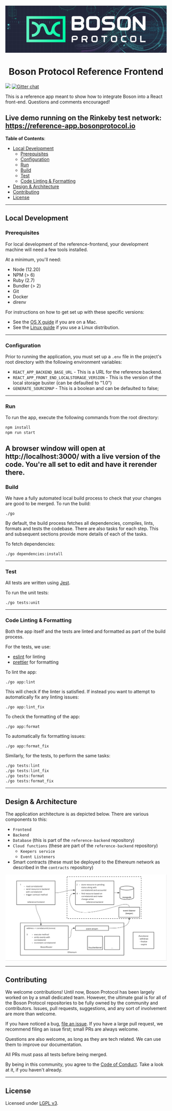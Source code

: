 [![banner](docs/assets/banner.png)](https://bosonprotocol.io)

<h1 align="center">Boson Protocol Reference Frontend</h1>

![](https://img.shields.io/badge/Coverage-6%25-733B27.svg?prefix=$coverage$)
[![Gitter chat](https://badges.gitter.im/bosonprotocol.png)](https://gitter.im/bosonprotocol/community)

This is a reference app meant to show how to integrate Boson into a React front-end. Questions and comments encouraged!

Live demo running on the Rinkeby test network: \
https://reference-app.bosonprotocol.io
---

**Table of Contents**:

- [Local Development](#local-development)
  - [Prerequisites](#prerequisites)
  - [Configuration](#configuration)
  - [Run](#run)
  - [Build](#build)
  - [Test](#test)
  - [Code Linting & Formatting](#code-linting-&-formatting)
- [Design & Architecture](#design-&-architecture)
- [Contributing](#contributing)
- [License](#license)
---

## Local Development

### Prerequisites

For local development of the reference-frontend, your development machine will need a few
tools installed.

At a minimum, you'll need:
* Node (12.20)
* NPM (> 6)
* Ruby (2.7)
* Bundler (> 2)
* Git
* Docker
* direnv

For instructions on how to get set up with these specific versions:
* See the [OS X guide](docs/setup/osx.md) if you are on a Mac.
* See the [Linux guide](docs/setup/linux.md) if you use a Linux distribution.
---

### Configuration
Prior to running the application, you must set up a `.env` file in the project's root directory with the following environment variables:
 - `REACT_APP_BACKEND_BASE_URL` - This is a URL for the reference backend.
 - `REACT_APP_FRONT_END_LOCALSTORAGE_VERSION` - This is the version of the local storage buster (can be defaulted to "1.0")
 - `GENERATE_SOURCEMAP` - This is a boolean and can be defaulted to false;
---

### Run
To run the app, execute the following commands from the root directory:

```shell script
npm install
npm run start
```

A browser window will open at http://localhost:3000/ with a live version of the 
code. You're all set to edit and have it rerender there.
---

### Build

We have a fully automated local build process to check that your changes are
good to be merged. To run the build:

```shell script
./go
````

By default, the build process fetches all dependencies, compiles, lints,
formats and tests the codebase. There are also tasks for each step. This and
subsequent sections provide more details of each of the tasks.

To fetch dependencies:

```shell script
./go dependencies:install
```
---

### Test

All tests are written using [Jest](https://jestjs.io/).

To run the unit tests:

```shell script
./go tests:unit
```
---

### Code Linting & Formatting

Both the app itself and the tests are linted and formatted as part of
the build process.

For the tests, we use:
* [eslint](https://eslint.org/) for linting
* [prettier](https://prettier.io/) for formatting

To lint the app:

```shell script
./go app:lint
```

This will check if the linter is satisfied. If instead you want to attempt to
automatically fix any linting issues:

```shell script
./go app:lint_fix
```

To check the formatting of the app:

```shell script
./go app:format
```

To automatically fix formatting issues:

```shell script
./go app:format_fix
```

Similarly, for the tests, to perform the same tasks:

```shell script
./go tests:lint
./go tests:lint_fix
./go tests:format
./go tests:format_fix
```
---
## Design & Architecture

The application architecture is as depicted below. There are various components to this:
 - `Frontend`
 - `Backend`
 - `Database` (this is part of the `reference-backend` repository)
 - `Cloud functions` (these are part of the `reference-backend` repository)
   - `Keepers service`
   - `Event Listeners`
 - Smart contracts (these must be deployed to the Ethereum network as described in the `contracts` repository)

[![banner](docs/assets/architecture-diagram.png)](#design-&-architecture)

---

## Contributing

We welcome contributions! Until now, Boson Protocol has been largely worked on by a small dedicated team. However, the ultimate goal is for all of the Boson Protocol repositories to be fully owned by the community and contributors. Issues, pull requests, suggestions, and any sort of involvement are more than welcome.

If you have noticed a bug, [file an issue](/issues). If you have a large pull request, we recommend filing an issue first; small PRs are always welcome.

Questions are also welcome, as long as they are tech related. We can use them to improve our documentation.

All PRs must pass all tests before being merged.

By being in this community, you agree to the [Code of Conduct](CODE_OF_CONDUCT.md). Take a look at it, if you haven't already.

---

## License

Licensed under [LGPL v3](LICENSE).
